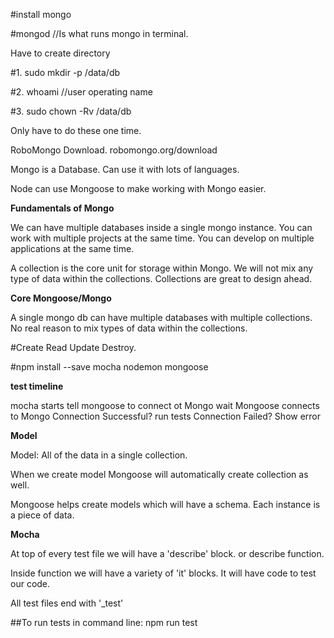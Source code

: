 #install mongo

#mongod //Is what runs mongo in terminal. 

Have to create directory

#1. sudo mkdir -p /data/db

#2. whoami //user operating name

#3. sudo chown -Rv <username> /data/db

Only have to do these one time. 

RoboMongo Download. robomongo.org/download

Mongo is a Database. Can use it with lots of languages. 

Node can use Mongoose to make working with Mongo easier. 

**Fundamentals of Mongo**

We can have multiple databases inside a single mongo instance. You can work with multiple projects at the same time. You can develop on multiple applications at the same time. 

A collection is the core unit for storage within Mongo. We will not mix any type of data within the collections. Collections are great to design ahead. 

**Core Mongoose/Mongo**

A single mongo db can have multiple databases with multiple collections. No real reason to mix types of data within the collections. 

#Create Read Update Destroy. 

#npm install --save mocha nodemon mongoose

**test timeline**

mocha starts
tell mongoose to connect ot Mongo
wait
Mongoose connects to Mongo
Connection Successful? run tests
Connection Failed? Show error

**Model**

Model: All of the data in a single collection.

When we create model Mongoose will automatically create collection as well. 

Mongoose helps create models which will have a schema. Each instance is a piece of data. 

**Mocha**

At top of every test file we will have a 'describe' block. or describe function. 

Inside function we will have a variety of 'it' blocks. It will have code to test our code. 

All test files end with '_test' 

##To run tests in command line: npm run test

